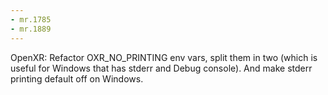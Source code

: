```yaml
---
- mr.1785
- mr.1889
---
```


OpenXR: Refactor OXR_NO_PRINTING env vars, split them in two (which is useful
for Windows that has stderr and Debug console). And make stderr printing default
off on Windows.
